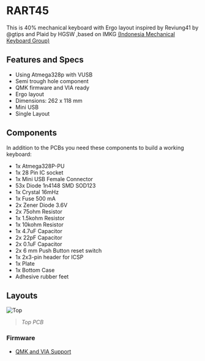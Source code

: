 # RART45

This is 40% mechanical keyboard with Ergo layout inspired by Reviung41 by @gtips and Plaid by HGSW ,based on IMKG [(Indonesia Mechanical Keyboard Group)](https://discord.gg/imkg)

## Features and Specs

* Using Atmega328p with VUSB
* Semi trough hole component
* QMK firmware and VIA ready
* Ergo layout
* Dimensions: 262 x 118 mm
* Mini USB
* Single Layout

## Components

In addition to the PCBs you need these components to build a working keyboard:

* 1x Atmega328P-PU
* 1x 28 Pin IC socket
* 1x Mini USB Female Connector
* 53x Diode 1n4148 SMD SOD123
* 1x Crystal 16mHz
* 1x Fuse 500 mA
* 2x Zener Diode 3.6V
* 2x 75ohm Resistor
* 1x 1.5kohm Resistor
* 1x 10kohm Resistor
* 1x 4.7uF Capacitor
* 2x 22pF Capacitor
* 2x 0.1uF Capacitor
* 2x 6 mm Push Button reset switch
* 1x 2x3-pin header for ICSP 
* 1x Plate
* 1x Bottom Case
* Adhesive rubber feet

## Layouts

![Top](https://user-images.githubusercontent.com/30220306/107773521-58e37b00-6d70-11eb-9fbd-c2198729ad86.png)

>_Top PCB_

### Firmware
- [QMK and VIA Support](https://github.com/qmk/qmk_firmware/tree/master/keyboards/rart/rart45)